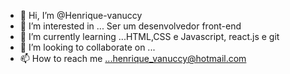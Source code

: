 - 👋 Hi, I’m @Henrique-vanuccy
- 👀 I’m interested in ... Ser um desenvolvedor front-end
- 🌱 I’m currently learning ...HTML,CSS e Javascript, react.js e git
- 💞️ I’m looking to collaborate on ...
- 📫 How to reach me ...henrique_vanuccy@hotmail.com

<!---
Henrique-vanuccy/Henrique-vanuccy is a ✨ special ✨ repository because its `README.md` (this file) appears on your GitHub profile.
You can click the Preview link to take a look at your changes.
--->
